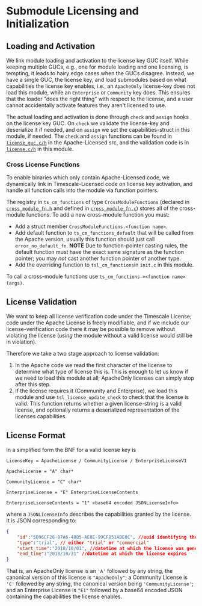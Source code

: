 # Submodule Licensing and Initialization #

## Loading and Activation ##

We link module loading and activation to the license key GUC itself.
While keeping multiple GUCs, e.g., one for module loading and one licensing,
is tempting, it leads to hairy edge cases when the GUCs disagree.
Instead, we have a single GUC, the license key, and load submodules based on
what capabilities the license key enables, i.e., an `ApacheOnly` license-key does
not load this module, while an `Enterprise` or `Community` key does. This
ensures that the loader "does the right thing" with respect to the license, and
a user cannot accidentally activate features they aren't licensed to use.

The actual loading and activation is done through `check` and `assign` hooks on
the license key GUC. On `check` we validate the license-key and deserialize it
if needed, and on `assign` we set the capabilities-struct in this module,
if needed. The `check` and `assign` functions can be found in
[`license_guc.c/h`](/src/license_guc.c) in the Apache-Licensed src, and the
validation code is in [`license.c/h`](./license.c) in this module.

### Cross License Functions ###

To enable binaries which only contain Apache-Licensed code,
we dynamically link in Timescale-Licensed code on license key activation,
and handle all function calls into the module via function pointers.

The registry in `ts_cm_functions` of type `CrossModuleFunctions` (declared in
[`cross_module_fn.h`](/src/cross_module_fn.h) and defined in
[`cross_module_fn.c`](/src/cross_module_fn.c)) stores all of the cross-module
functions. To add a new cross-module function you must:
  - Add a struct member `CrossModuleFunctions.<function name>`.
  - Add default function to `ts_cm_functions_default` that will be called from the Apache version, usually this function should just call `error_no_default_fn`. **NOTE** Due to function-pointer casting rules, the default function must have the exact same signature as the function pointer; you may _not_ cast another function pointer of another type.
  - Add the overriding function to `tsl_cm_functions`in `init.c` in this module.

To call a cross-module functions use `ts_cm_functions-><function name>(args)`.

## License Validation ##

We want to keep all license verification code under the Timescale License;
code under the Apache License is freely modifiable, and if we include our
license-verification code there it may be possible to remove without violating
the license (_using_ the module without a valid license would still be in
violation).

Therefore we take a two stage approach to license validation:

1. In the Apache code we read the first character of the license to determine what type of license this is. This is enough to let us know if we need to load this module at all; ApacheOnly licenses can simply stop after this step.
2. If the license requires it (Community and Enterprise), we load this module and use `tsl_license_update_check` to check that the license is valid. This function returns whether a given license-string is a valid license, and optionally returns a deserialized representation of the licenses capabilities.

## License Format ##

In a simplified form the BNF for a valid license key is

```ABNF
LicenseKey = ApacheLicense / CommunityLicense / EnterpriseLicenseV1

ApacheLicense = "A" char*

CommunityLicense = "C" char*

EnterpriseLicense = "E" EnterpriseLicenseContents

EnterpriseLicenseContents = "1" <base64 encoded JSONLicenseInfo>
```

where a `JSONLicenseInfo` describes the capabilities granted by the license.
It is JSON corresponding to:

```JSON
{
    "id":"5D96CF28-87A6-48B5-AE8E-99CF851ABE0C", //uuid identifying the license
    "type":"trial", // either "trial" or "commercial"
    "start_time":"2018/10/01", //datetime at which the license was generated
    "end_time":"2018/10/31" //datetime at which the license expires
}
```

That is, an ApacheOnly license is an `'A'` followed by any string, the canonical
version of this license is `"ApacheOnly"`; a Community License is `'C'` followed
by any string, the canonical version being `'CommunityLicense'`; and an
Enterprise License is `"E1"` followed by a base64 encoded JSON containing the
capabilities the license enables.
